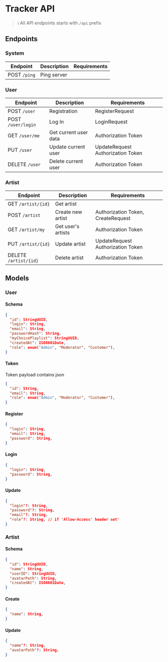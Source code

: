 # Tracker API

> ℹ️ All API endpoints starts with `/api` prefix

## Endpoints

### System

| Endpoint     | Description | Requirements |
| ------------ | ----------- | ------------ |
| POST `/ping` | Ping server |              |

### User

| Endpoint           | Description           | Requirements                      |
| ------------------ | --------------------- | --------------------------------- |
| POST `/user`       | Registration          | RegisterRequest                   |
| POST `/user/login` | Log In                | LoginRequest                      |
| GET `/user/me`     | Get current user data | Authorization Token               |
| PUT `/user`        | Update current user   | UpdateRequest Authorization Token |
| DELETE `/user`     | Delete current user   | Authorization Token               |

### Artist

| Endpoint              | Description        | Requirements                       |
| --------------------- | ------------------ | ---------------------------------- |
| GET `/artist/{id}`    | Get artist         |                                    |
| POST `/artist`        | Create new artist  | Authorization Token, CreateRequest |
| GET `/artist/my`      | Get user's artists | Authorization Token                |
| PUT `/artist/{id}`    | Update artist      | UpdateRequest Authorization Token  |
| DELETE `/artist/{id}` | Delete artist      | Authorization Token                |

## Models

### User

#### Schema

```json
{
  "id": StringUUID,
  "login": String,
  "email": String,
  "passwordHash": String,
  "myChoicePlaylist": StringUUID,
  "createdAt": ISO8601Date,
  "role": enum("Admin", "Moderator", "Customer"),
}
```

#### Token

Token payload contains json
```json
{
  "id": String,
  "email": String,
  "role": enum("Admin", "Moderator", "Customer"),
}
```

#### Register

```json
{
  "login": String,
  "email": String,
  "password": String,
}
```

#### Login

```json
{
  "login": String,
  "password": String,
}
```

#### Update

```json
{
  "login"?: String,
  "password"?: String,
  "email"?: String,
  "role"?: String, // if 'Allow-Access' header set'
}
```

### Artist

#### Schema

```json
{
  "id": StringUUID,
  "name": String,
  "userID": StringUUID,
  "avatarPath": String,
  "createdAt": ISO8601Date,
}
```

#### Create

```json
{
  "name": String,
}
```

#### Update

```json
{
  "name"?: String,
  "avatarPath"?: String,
}
```
